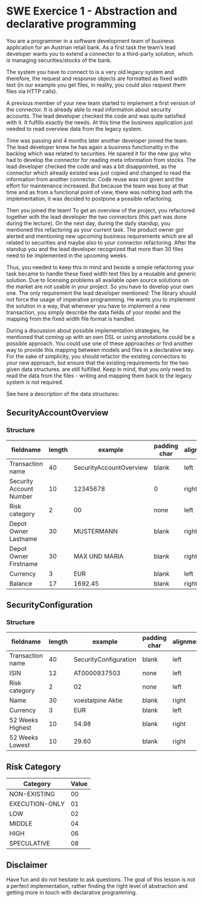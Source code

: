 # SWE Exercice 1 - Abstraction and declarative programming 

You are a programmer in a software development team of business application for an Austrian retail bank. As a first task the team’s lead developer wants you to extend a connector to a third-party solution, which is managing securities/stocks of the bank.

The system you have to connect to is a very old legacy system and therefore, the request and response objects are formatted as fixed width text (in our example you get files, in reality, you could also request them files via HTTP calls).

A previous member of your new team started to implement a first version of the connector. It is already able to read information about security accounts. The lead developer checked the code and was quite satisfied with it. It fulfills exactly the needs. At this time the business application just needed to read overview data from the legacy system.

Time was passing and 4 months later another developer joined the team. The lead developer knew he has again a business functionality in the backlog which was related to securities. He spared it for the new guy who had to develop the connector for reading meta information from stocks. The lead developer checked the code and was a bit disappointed, as the connector which already existed was just copied and changed to read the information from another connector. Code reuse was not given and the effort for maintenance increased. But because the team was busy at that time and as from a functional point of view, there was nothing bad with the implementation, it was decided to postpone a possible refactoring.

Then you joined the team! To get an overview of the project, you refactored together with the lead developer the two connectors (this part was done during the lecture). On the next day, during the daily standup, you mentioned this refactoring as your current task. The product owner got alerted and mentioning new upcoming business requirements which are all related to securities and maybe also to your connector refactoring. After the standup you and the lead developer recognized that more than 30 files need  to be implemented in the upcoming weeks.

Thus, you needed to keep this in mind and beside a simple refactoring your task became to handle these fixed width text files by a reusable and generic solution. Due to licensing problems all available open source solutions on the market are not usable in your project. So you have to develop your own one. The only requirement the lead developer mentioned: The library should not force the usage of imperative programming. He wants you to implement the solution in a way, that whenever you have to implement a new transaction, you simply describe the data fields of your model and the mapping from the fixed width file format is handled. 

During a discussion about possible implementation strategies, he mentioned that coming up with an own DSL or using annotations could be a possible approach. You could use one of these approaches or find another way to provide this mapping between models and files in a declarative way. For the sake of simplicity, you should refactor the existing connectors to your new approach, but ensure that the existing requirements for the two given data structures. are still fulfilled. Keep in mind, that you only need to read the data from the files -  writing and mapping them back to the legacy system is not required.

See here a description of the data structures:

## SecurityAccountOverview

### Structure

fieldname | length | example | padding char | alignment
--------- | ------ | ------- | ------------ | ---------
Transaction name | 40 | SecurityAccountOverview | blank | left
Security Account Number | 10 | 12345678 | 0 | right
Risk category | 2 | 00 | none | left
Depot Owner Lastname | 30 | MUSTERMANN | blank | right
Depot Owner Firstname | 30 | MAX UND MARIA | blank | right
Currency | 3 | EUR | blank | left
Balance | 17 | 1692.45 | blank | right

## SecurityConfiguration

### Structure

fieldname | length | example | padding char | alignment
--------- | ------ | ------- | ------------ | ---------
Transaction name | 40 | SecurityConfiguration | blank | left
ISIN | 12 | AT0000937503 | none | left
Risk category | 2 | 02 | none | left
Name | 30 | voestalpine Aktie | blank | right
Currency | 3 | EUR | blank | left
52 Weeks Highest | 10 | 54.98 | blank | right
52 Weeks Lowest | 10 | 29.60 | blank | right

## Risk Category

Category | Value
-------- | -----
NON-EXISTING | 00
EXECUTION-ONLY | 01
LOW | 02
MIDDLE | 04
HIGH | 06
SPECULATIVE | 08

## Disclaimer

Have fun and do not hesitate to ask questions. The goal of this lesson is not a perfect implementation, rather finding the right level of abstraction and getting more in touch with declarative programming.

